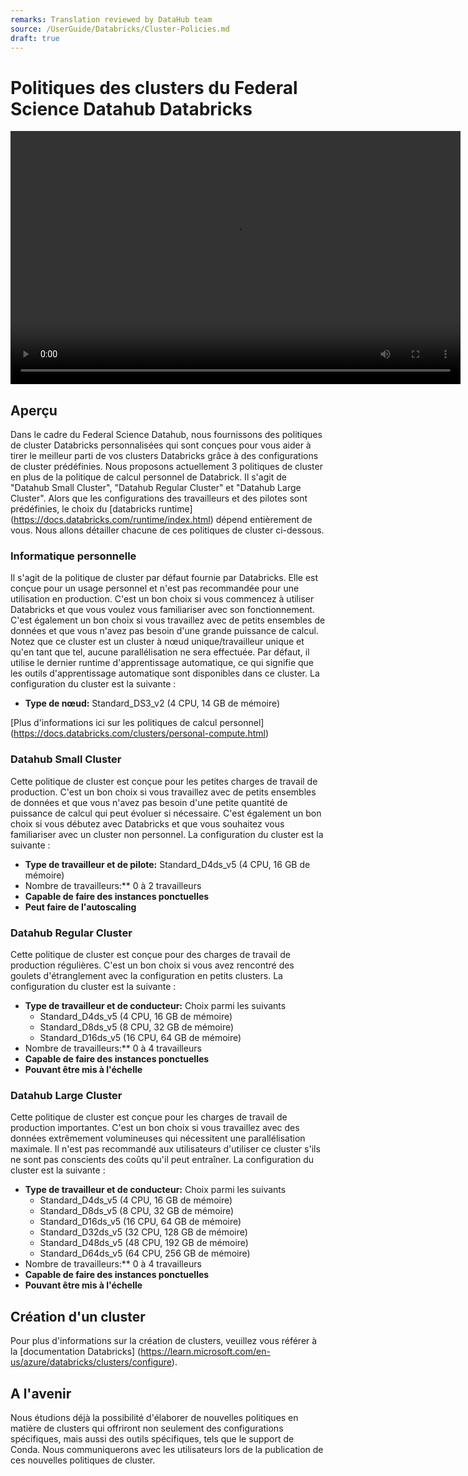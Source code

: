 ```yaml
---
remarks: Translation reviewed by DataHub team
source: /UserGuide/Databricks/Cluster-Policies.md
draft: true
---
```


# Politiques des clusters du Federal Science Datahub Databricks

<video width="720" height="405" controls>
    <source src="/api/media/cluster-policies.mp4" type="video/mp4">
    Votre navigateur ne prend pas en charge la balise vidéo.
</video>

## Aperçu

Dans le cadre du Federal Science Datahub, nous fournissons des politiques de cluster Databricks personnalisées qui sont conçues pour vous aider à tirer le meilleur parti de vos clusters Databricks grâce à des configurations de cluster prédéfinies. Nous proposons actuellement 3 politiques de cluster en plus de la politique de calcul personnel de Databrick. Il s'agit de "Datahub Small Cluster", "Datahub Regular Cluster" et "Datahub Large Cluster". Alors que les configurations des travailleurs et des pilotes sont prédéfinies, le choix du [databricks runtime] (https://docs.databricks.com/runtime/index.html) dépend entièrement de vous. Nous allons détailler chacune de ces politiques de cluster ci-dessous.

### **Informatique personnelle**

Il s'agit de la politique de cluster par défaut fournie par Databricks. Elle est conçue pour un usage personnel et n'est pas recommandée pour une utilisation en production. C'est un bon choix si vous commencez à utiliser Databricks et que vous voulez vous familiariser avec son fonctionnement. C'est également un bon choix si vous travaillez avec de petits ensembles de données et que vous n'avez pas besoin d'une grande puissance de calcul. Notez que ce cluster est un cluster à nœud unique/travailleur unique et qu'en tant que tel, aucune parallélisation ne sera effectuée. Par défaut, il utilise le dernier runtime d'apprentissage automatique, ce qui signifie que les outils d'apprentissage automatique sont disponibles dans ce cluster. La configuration du cluster est la suivante :

- **Type de nœud:** Standard_DS3_v2 (4 CPU, 14 GB de mémoire)

[Plus d'informations ici sur les politiques de calcul personnel] (https://docs.databricks.com/clusters/personal-compute.html)

### **Datahub Small Cluster**

Cette politique de cluster est conçue pour les petites charges de travail de production. C'est un bon choix si vous travaillez avec de petits ensembles de données et que vous n'avez pas besoin d'une petite quantité de puissance de calcul qui peut évoluer si nécessaire. C'est également un bon choix si vous débutez avec Databricks et que vous souhaitez vous familiariser avec un cluster non personnel. La configuration du cluster est la suivante :

- **Type de travailleur et de pilote:** Standard_D4ds_v5 (4 CPU, 16 GB de mémoire)
- Nombre de travailleurs:** 0 à 2 travailleurs
- **Capable de faire des instances ponctuelles**
- **Peut faire de l'autoscaling**

### **Datahub Regular Cluster**

Cette politique de cluster est conçue pour des charges de travail de production régulières. C'est un bon choix si vous avez rencontré des goulets d'étranglement avec la configuration en petits clusters. La configuration du cluster est la suivante :

- **Type de travailleur et de conducteur:** Choix parmi les suivants
  - Standard_D4ds_v5 (4 CPU, 16 GB de mémoire)
  - Standard_D8ds_v5 (8 CPU, 32 GB de mémoire)
  - Standard_D16ds_v5 (16 CPU, 64 GB de mémoire)
- Nombre de travailleurs:** 0 à 4 travailleurs
- **Capable de faire des instances ponctuelles**
- **Pouvant être mis à l'échelle**

### **Datahub Large Cluster**

Cette politique de cluster est conçue pour les charges de travail de production importantes. C'est un bon choix si vous travaillez avec des données extrêmement volumineuses qui nécessitent une parallélisation maximale. Il n'est pas recommandé aux utilisateurs d'utiliser ce cluster s'ils ne sont pas conscients des coûts qu'il peut entraîner. La configuration du cluster est la suivante :

- **Type de travailleur et de conducteur:** Choix parmi les suivants
  - Standard_D4ds_v5 (4 CPU, 16 GB de mémoire)
  - Standard_D8ds_v5 (8 CPU, 32 GB de mémoire)
  - Standard_D16ds_v5 (16 CPU, 64 GB de mémoire)
  - Standard_D32ds_v5 (32 CPU, 128 GB de mémoire)
  - Standard_D48ds_v5 (48 CPU, 192 GB de mémoire)
  - Standard_D64ds_v5 (64 CPU, 256 GB de mémoire)
- Nombre de travailleurs:** 0 à 4 travailleurs
- **Capable de faire des instances ponctuelles**
- **Pouvant être mis à l'échelle**

## Création d'un cluster

Pour plus d'informations sur la création de clusters, veuillez vous référer à la [documentation Databricks] (https://learn.microsoft.com/en-us/azure/databricks/clusters/configure).

## A l'avenir

Nous étudions déjà la possibilité d'élaborer de nouvelles politiques en matière de clusters qui offriront non seulement des configurations spécifiques, mais aussi des outils spécifiques, tels que le support de Conda. Nous communiquerons avec les utilisateurs lors de la publication de ces nouvelles politiques de cluster.
